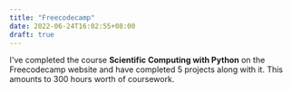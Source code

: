 ```yaml
---
title: "Freecodecamp"
date: 2022-06-24T16:02:55+08:00
draft: true
---
```

I've completed the course **Scientific Computing with Python** on the Freecodecamp website and have completed 5 projects along with it. This amounts to 300 hours worth of coursework.
